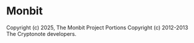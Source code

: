 # Monbit

Copyright (c) 2025, The Monbit Project
Portions Copyright (c) 2012-2013 The Cryptonote developers.
